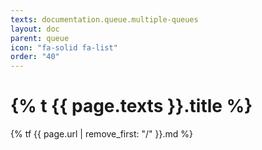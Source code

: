 ```yaml
---
texts: documentation.queue.multiple-queues
layout: doc
parent: queue
icon: "fa-solid fa-list"
order: "40"
---
```


# {% t {{ page.texts }}.title %}

{% tf {{ page.url | remove_first: "/" }}.md %}
